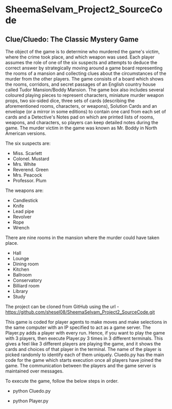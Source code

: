 # SheemaSelvam_Project2_SourceCode

## Clue/Cluedo: The Classic Mystery Game
The object of the game is to determine who murdered the game's victim, where the crime took place, and which weapon was used.
Each player assumes the role of one of the six suspects and attempts to deduce the correct answer by strategically moving around a game board representing the rooms of a mansion and collecting clues about the circumstances of the murder from the other players.
The game consists of a board which shows the rooms, corridors, and secret passages of an English country house called Tudor Mansion/Boddy Mansion.
The game box also includes several coloured playing pieces to represent characters, miniature murder weapon props, two six-sided dice, three sets of cards (describing the aforementioned rooms, characters, or weapons), Solution Cards and an envelope (or a mirror in some editions) to contain one card from each set of cards and a Detective's Notes pad on which are printed lists of rooms, weapons, and characters, so players can keep detailed notes during the game.
The murder victim in the game was known as Mr. Boddy in North American versions.

The six suspects are:
* Miss. Scarlett
* Colonel. Mustard
* Mrs. White
* Reverend. Green
* Mrs. Peacock
* Professor. Plum

The weapons are:
* Candlestick
* Knife
* Lead pipe
* Revolver
* Rope
* Wrench

There are nine rooms in the mansion where the murder could have taken place. 
* Hall
* Lounge
* Dining room
* Kitchen
* Ballroom
* Conservatory
* Billiard room
* Library
* Study

The project can be cloned from GitHub using the url - https://github.com/shesel08/SheemaSelvam_Project2_SourceCode.git

This game is coded for player agents to make moves and make selections in the same computer with an IP specified to act as a game server.
The Player.py adds a player with every run. Hence, if you want to play the game with 3 players, then execute Player.py 3 times in 3 different terminals.
This gives a feel like 3 different players are playing the game, and it shows the cards and choices of that player in the terminal. 
The name of the player is picked randomly to identify each of them uniquely. 
Cluedo.py has the main code for the game which starts execution once all players have joined the game. 
The communication between the players and the game server is maintained over messages.

To execute the game, follow the below steps in order.

* python Cluedo.py

* python Player.py


